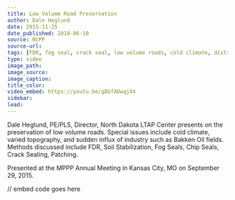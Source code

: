 ```yaml
---
title: Low Volume Road Preservation
author: Dale Heglund
date: 2015-11-25
date_published: 2018-06-10
source: NCPP
source-url:
tags: [FDR, fog seal, crack seal, low volume roads, cold climate, distress identification, MPPP, NCPP]
type: video
image_path: 
image_source:
image_caption:
title_color:
video_embed: https://youtu.be/gDGfADwqjX4
sidebar:
lead:
---
```

Dale Heglund, PE/PLS, Director, North Dakota LTAP Center presents on the preservation of low volume roads. Special issues include cold climate, varied topography, and sudden influx of industry such as Bakken Oil fields. Methods discussed include FDR, Soil Stabilization, Fog Seals, Chip Seals, Crack Sealing, Patching.

Presented at the MPPP Annual Meeting in Kansas City, MO on September 29, 2015.
<!--more-->

// embed code goes here
